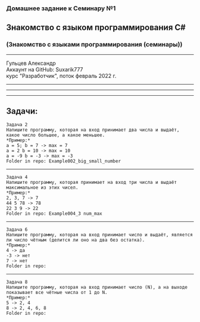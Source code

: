 ### Домашнее задание к Семинару №1
## Знакомство с языком программирования С#
### (Знакомство с языками программирования (семинары))
---
Гульцев Александр  
Аккаунт на GitHub: Suxarik777  
курс "Разработчик", поток февраль 2022 г.

---
---
---
## Задачи:
    Задача 2  
    Напишите программу, которая на вход принимает два числа и выдаёт, какое число большее, а какое меньшее.  
    *Пример:*  
    a = 5; b = 7 -> max = 7  
    a = 2 b = 10 -> max = 10  
    a = -9 b = -3 -> max = -3  
    Folder in repo: Example002_big_small_number

---
    Задача 4  
    Напишите программу, которая принимает на вход три числа и выдаёт максимальное из этих чисел.  
    *Пример:*  
    2, 3, 7 -> 7
    44 5 78 -> 78
    22 3 9 -> 22
    Folder in repo: Example004_3 num_max
---
    Задача 6  
    Напишите программу, которая на вход принимает число и выдаёт, является ли число чётным (делится ли оно на два без остатка).
    *Пример:* 
    4 -> да
    -3 -> нет
    7 -> нет  
    Folder in repo:
---
    Задача 8  
    Напишите программу, которая на вход принимает число (N), а на выходе показывает все чётные числа от 1 до N.  
    *Пример:*  
    5 -> 2, 4
    8 -> 2, 4, 6, 8
    Folder in repo:
